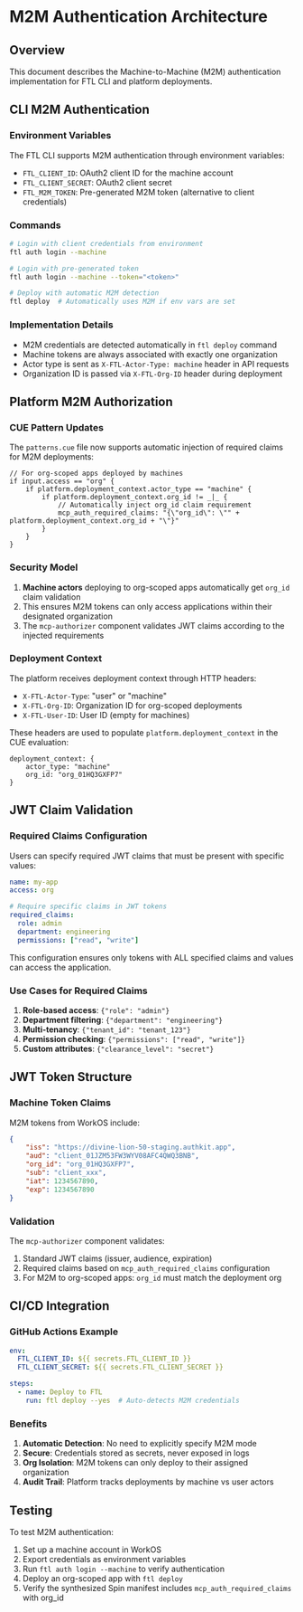 # M2M Authentication Architecture

## Overview
This document describes the Machine-to-Machine (M2M) authentication implementation for FTL CLI and platform deployments.

## CLI M2M Authentication

### Environment Variables
The FTL CLI supports M2M authentication through environment variables:
- `FTL_CLIENT_ID`: OAuth2 client ID for the machine account
- `FTL_CLIENT_SECRET`: OAuth2 client secret
- `FTL_M2M_TOKEN`: Pre-generated M2M token (alternative to client credentials)

### Commands
```bash
# Login with client credentials from environment
ftl auth login --machine

# Login with pre-generated token
ftl auth login --machine --token="<token>"

# Deploy with automatic M2M detection
ftl deploy  # Automatically uses M2M if env vars are set
```

### Implementation Details
- M2M credentials are detected automatically in `ftl deploy` command
- Machine tokens are always associated with exactly one organization
- Actor type is sent as `X-FTL-Actor-Type: machine` header in API requests
- Organization ID is passed via `X-FTL-Org-ID` header during deployment

## Platform M2M Authorization

### CUE Pattern Updates
The `patterns.cue` file now supports automatic injection of required claims for M2M deployments:

```cue
// For org-scoped apps deployed by machines
if input.access == "org" {
    if platform.deployment_context.actor_type == "machine" {
        if platform.deployment_context.org_id != _|_ {
            // Automatically inject org_id claim requirement
            mcp_auth_required_claims: "{\"org_id\": \"" + platform.deployment_context.org_id + "\"}"
        }
    }
}
```

### Security Model
1. **Machine actors** deploying to org-scoped apps automatically get `org_id` claim validation
2. This ensures M2M tokens can only access applications within their designated organization
3. The `mcp-authorizer` component validates JWT claims according to the injected requirements

### Deployment Context
The platform receives deployment context through HTTP headers:
- `X-FTL-Actor-Type`: "user" or "machine"
- `X-FTL-Org-ID`: Organization ID for org-scoped deployments
- `X-FTL-User-ID`: User ID (empty for machines)

These headers are used to populate `platform.deployment_context` in the CUE evaluation:
```cue
deployment_context: {
    actor_type: "machine"
    org_id: "org_01HQ3GXFP7"
}
```

## JWT Claim Validation

### Required Claims Configuration
Users can specify required JWT claims that must be present with specific values:

```yaml
name: my-app
access: org

# Require specific claims in JWT tokens
required_claims:
  role: admin
  department: engineering
  permissions: ["read", "write"]
```

This configuration ensures only tokens with ALL specified claims and values can access the application.

### Use Cases for Required Claims
1. **Role-based access**: `{"role": "admin"}`
2. **Department filtering**: `{"department": "engineering"}`
3. **Multi-tenancy**: `{"tenant_id": "tenant_123"}`
4. **Permission checking**: `{"permissions": ["read", "write"]}`
5. **Custom attributes**: `{"clearance_level": "secret"}`

## JWT Token Structure

### Machine Token Claims
M2M tokens from WorkOS include:
```json
{
    "iss": "https://divine-lion-50-staging.authkit.app",
    "aud": "client_01JZM53FW3WYV08AFC4QWQ3BNB",
    "org_id": "org_01HQ3GXFP7",
    "sub": "client_xxx",
    "iat": 1234567890,
    "exp": 1234567890
}
```

### Validation
The `mcp-authorizer` component validates:
1. Standard JWT claims (issuer, audience, expiration)
2. Required claims based on `mcp_auth_required_claims` configuration
3. For M2M to org-scoped apps: `org_id` must match the deployment org

## CI/CD Integration

### GitHub Actions Example
```yaml
env:
  FTL_CLIENT_ID: ${{ secrets.FTL_CLIENT_ID }}
  FTL_CLIENT_SECRET: ${{ secrets.FTL_CLIENT_SECRET }}

steps:
  - name: Deploy to FTL
    run: ftl deploy --yes  # Auto-detects M2M credentials
```

### Benefits
1. **Automatic Detection**: No need to explicitly specify M2M mode
2. **Secure**: Credentials stored as secrets, never exposed in logs
3. **Org Isolation**: M2M tokens can only deploy to their assigned organization
4. **Audit Trail**: Platform tracks deployments by machine vs user actors

## Testing
To test M2M authentication:
1. Set up a machine account in WorkOS
2. Export credentials as environment variables
3. Run `ftl auth login --machine` to verify authentication
4. Deploy an org-scoped app with `ftl deploy`
5. Verify the synthesized Spin manifest includes `mcp_auth_required_claims` with org_id